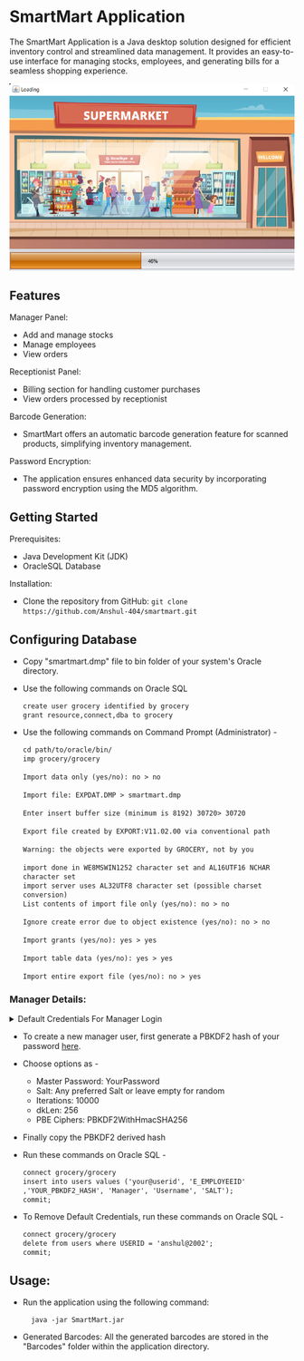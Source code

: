 SmartMart Application
=====================

The SmartMart Application is a Java desktop solution designed for efficient inventory control and streamlined data management. It provides an easy-to-use interface for managing stocks, employees, and generating bills for a seamless shopping experience.

![Splash Screen](images/SplashScreen.png)

Features
--------
Manager Panel:

  * Add and manage stocks
  * Manage employees
  * View orders

Receptionist Panel:
   * Billing section for handling customer purchases
   * View orders processed by receptionist

Barcode Generation:
   * SmartMart offers an automatic barcode generation feature for scanned products, simplifying inventory management.

Password Encryption:
   * The application ensures enhanced data security by incorporating password encryption using the MD5 algorithm.

Getting Started
---------------

Prerequisites:
   * Java Development Kit (JDK)
   * OracleSQL Database

Installation:
   * Clone the repository from GitHub:
    ```
    git clone https://github.com/Anshul-404/smartmart.git
    ```

Configuring Database
--------------------

* Copy "smartmart.dmp" file to bin folder of your system's Oracle directory.
    
* Use the following commands on Oracle SQL

    ```
    create user grocery identified by grocery
    grant resource,connect,dba to grocery
    ```

* Use the following commands on Command Prompt (Administrator) -


    ```
    cd path/to/oracle/bin/
    imp grocery/grocery
    
    Import data only (yes/no): no > no
    
    Import file: EXPDAT.DMP > smartmart.dmp
    
    Enter insert buffer size (minimum is 8192) 30720> 30720
    
    Export file created by EXPORT:V11.02.00 via conventional path
    
    Warning: the objects were exported by GROCERY, not by you
    
    import done in WE8MSWIN1252 character set and AL16UTF16 NCHAR character set
    import server uses AL32UTF8 character set (possible charset conversion)
    List contents of import file only (yes/no): no > no
    
    Ignore create error due to object existence (yes/no): no > no
    
    Import grants (yes/no): yes > yes
    
    Import table data (yes/no): yes > yes
    
    Import entire export file (yes/no): no > yes
    ```

### Manager Details: ###


 <details>
      <summary>Default Credentials For Manager Login</summary>
      <p>User ID : anshul@2002</p>
      <p>Password : password</p>
 </details>

* To create a new manager user, first generate a PBKDF2 hash of your password [here](https://8gwifi.org/pbkdf.jsp).
* Choose options as -
   - Master Password: YourPassword
   - Salt: Any preferred Salt or leave empty for random
   - Iterations: 10000
   - dkLen: 256
   - PBE Ciphers: PBKDF2WithHmacSHA256
* Finally copy the PBKDF2 derived hash

* Run these commands on Oracle SQL -

    ```
    connect grocery/grocery
    insert into users values ('your@userid', 'E_EMPLOYEEID' ,'YOUR_PBKDF2_HASH', 'Manager', 'Username', 'SALT');
    commit;
    ```

* To Remove Default Credentials, run these commands on Oracle SQL -

    ```
    connect grocery/grocery
    delete from users where USERID = 'anshul@2002';
    commit;
    ```

Usage:
------

* Run the application using the following command:

        java -jar SmartMart.jar

* Generated Barcodes:
    All the generated barcodes are stored in the "Barcodes" folder within the application directory.

